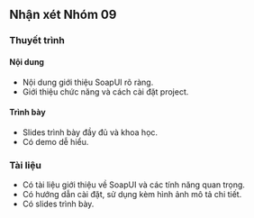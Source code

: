 ﻿## Nhận xét Nhóm 09

### Thuyết trình

#### Nội dung
- Nội dung giới thiệu SoapUI rõ ràng.
- Giới thiệu chức năng và cách cài đặt project.

#### Trình bày
- Slides trình bày đầy đủ và khoa học.
- Có demo dễ hiểu.

### Tài liệu
- Có tài liệu giới thiệu về SoapUI và các tính năng quan trọng.
- Có hướng dẫn cài đặt, sử dụng kèm hình ảnh mô tả chi tiết.
- Có slides trình bày.
